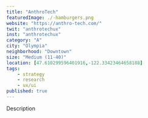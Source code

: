 ```yaml
---
title: "AnthroTech"
featuredImage: ./-hamburgers.png
website: "https://anthro-tech.com/"
twit: "anthrotechux"
inst: "anthrotechux"
category: "A"
city: "Olympia"
neighborhood: "Downtown"
size: "Medium (11-40)"
location: [47.610299596401916,-122.33423464658188]
tags:
    - strategy
    - research
    - ux/ui
published: true
---
```


Description
